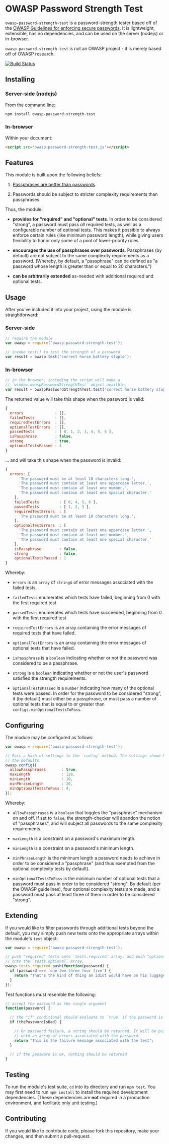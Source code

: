 OWASP Password Strength Test
============================
`owasp-password-strength-test` is a password-strength tester based off of the
[OWASP Guidelines for enforcing secure passwords][guidelines]. It is
lightweight, extensible, has no dependencies, and can be used on the server
(nodejs) or in-browser.

`owasp-password-strength-test` is not an OWASP project - it is merely based off
of OWASP research.

[![Build Status](https://travis-ci.org/nowsecure/owasp-password-strength-test.svg)](https://travis-ci.org/nowsecure/owasp-password-strength-test)


Installing
----------
### Server-side (nodejs) ###
From the command line:

```sh
npm install owasp-password-strength-test
```

### In-browser ###
Within your document:

```html
<script src='owasp-password-strength-test.js'></script>
```

Features
--------
This module is built upon the following beliefs:

1. [Passphrases are better than passwords][xkcd].

2. Passwords should be subject to stricter complexity requirements than
   passphrases.

Thus, the module:

- **provides for "required" and "optional" tests**. In order to be considered
  "strong", a password must pass _all_ required tests, as well as a
  configurable number of optional tests. This makes it possible to always
  enforce certain rules (like minimum password length), while giving users
  flexibility to honor only some of a pool of lower-priority rules.

- **encourages the use of passphrases over passwords**. Passphrases (by
  default) are not subject to the same complexity requirements as a password.
  (Whereby, by default, a "passphrase" can be defined as "a password whose
  length is greater than or equal to 20 characters.")

- **can be arbitrarily extended** as-needed with additional required and
  optional tests.


Usage
-----
After you've included it into your project, using the module is
straightforward:

### Server-side ###
```javascript
// require the module
var owasp = require('owasp-password-strength-test');

// invoke test() to test the strength of a password
var result = owasp.test('correct horse battery staple');
```

### In-browser ###
```javascript
// in the browser, including the script will make a
// `window.owaspPasswordStrengthTest` object availble.
var result = owaspPasswordStrengthTest.test('correct horse battery staple');
```

The returned value will take this shape when the password is valid:

```javascript
{
  errors              : [],
  failedTests         : [],
  requiredTestErrors  : [],
  optionalTestErrors  : [],
  passedTests         : [ 0, 1, 2, 3, 4, 5, 6 ],
  isPassphrase        : false,
  strong              : true,
  optionalTestsPassed : 4
}

```

... and will take this shape when the password is invalid:

```javascript
{
  errors: [
      'The password must be at least 10 characters long.',
      'The password must contain at least one uppercase letter.',
      'The password must contain at least one number.',
      'The password must contain at least one special character.'
    ],
    failedTests         : [ 0, 4, 5, 6 ],
    passedTests         : [ 1, 2, 3 ],
    requiredTestErrors  : [
      'The password must be at least 10 characters long.',
    ],
    optionalTestErrors  : [
      'The password must contain at least one uppercase letter.',
      'The password must contain at least one number.',
      'The password must contain at least one special character.'
    ],
    isPassphrase        : false,
    strong              : false,
    optionalTestsPassed : 1
}
```

Whereby:

- `errors` is an `array` of `string`s of error messages associated with the
  failed tests.

- `failedTests` enumerates which tests have failed, beginning from 0 with the
  first required test

- `passedTests` enumerates which tests have succeeded, beginning from 0 with
  the first required test

- `requiredTestErrors` is an array containing the error messages of required
  tests that have failed.

- `optionalTestErrors` is an array containing the error messages of optional
  tests that have failed.

- `isPassphrase` is a `boolean` indicating whether or not the password was
  considered to be a passphrase.

- `strong` is a `boolean` indicating whether or not the user's password
  satisfied the strength requirements.

- `optionalTestsPassed` is a `number` indicating how many of the optional tests
  were passed. In order for the password to be considered "strong", it (by
  default) must either be a passphrase, or must pass a number of optional tests
  that is equal to or greater than `configs.minOptionalTestsToPass`.


Configuring
-----------
The module may be configured as follows:


```javascript
var owasp = require('owasp-password-strength-test');

// Pass a hash of settings to the `config` method. The settings shown here are
// the defaults.
owasp.config({
  allowPassphrases       : true,
  maxLength              : 128,
  minLength              : 10,
  minPhraseLength        : 20,
  minOptionalTestsToPass : 4,
});
```

Whereby:

- `allowPassphrases` is a `boolean` that toggles the "passphrase" mechanism on
  and off. If set to `false`, the strength-checker will abandon the notion of
  "passphrases", and will subject all passwords to the same complexity
  requirements.

- `maxLength` is a constraint on a password's maximum length.

- `minLength` is a constraint on a password's minimum length.

- `minPhraseLength` is the minimum length a password needs to achieve in order
  to be considered a "passphrase" (and thus exempted from the optional
  complexity tests by default).

- `minOptionalTestsToPass` is the minimum number of optional tests that a
  password must pass in order to be considered "strong". By default (per the
  OWASP guidelines), four optional complexity tests are made, and a password
  must pass at least three of them in order to be considered "strong". 


Extending
---------
If you would like to filter passwords through additional tests beyond the
default, you may simply push new tests onto the appropriate arrays within the
module's `test` object:

```javascript
var owasp = require('owasp-password-strength-test');

// push "required" tests onto `tests.required` array, and push "optional" tests
// onto the `tests.optional` array.
owasp.tests.required.push(function(password) {
  if (password === 'one two three four five') {
    return "That's the kind of thing an idiot would have on his luggage!";
  }
});
```

Test functions must resemble the following:

```javascript
// accept the password as the single argument
function(password) {

  // the "if" conditional should evaluate to `true` if the password is bad
  if (thePasswordIsBad) {

    // On password failure, a string should be returned. It will be pushed
    // onto an array of errors associated with the password.
    return "This is the failure message associated with the test";
  }

  // if the password is OK, nothing should be returned
}

```


Testing
-------
To run the module's test suite, `cd` into its directory and run `npm test`. You
may first need to run `npm install` to install the required development
dependencies. (These dependencies are **not** required in a production
environment, and facilitate only unit testing.)


Contributing
------------
If you would like to contribute code, please fork this repository, make your
changes, and then submit a pull-request.

[guidelines]: https://www.owasp.org/index.php/Authentication_Cheat_Sheet#Implement_Proper_Password_Strength_Controls
[xkcd]: http://xkcd.com/936/ 
